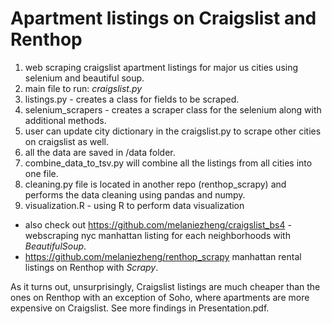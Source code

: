 # Apartment listings on Craigslist and Renthop

1. web scraping craigslist apartment listings for major us cities using selenium and beautiful soup.
2. main file to run: <i>craigslist.py</i>
3. listings.py - creates a class for fields to be scraped.
4. selenium_scrapers - creates a scraper class for the selenium along with additional methods.
5. user can update city dictionary in the craigslist.py to scrape other cities on craigslist as well.
6. all the data are saved in /data folder.
7. combine_data_to_tsv.py will combine all the listings from all cities into one file.
8. cleaning.py file is located in another repo (renthop_scrapy) and performs the data cleaning using pandas and numpy.
9. visualization.R - using R to perform data visualization

- also check out https://github.com/melaniezheng/craigslist_bs4 - webscraping nyc manhattan listing for each neighborhoods with <i>BeautifulSoup</i>.
- https://github.com/melaniezheng/renthop_scrapy manhattan rental listings on Renthop with <i>Scrapy</i>. 

As it turns out, unsurprisingly, Craigslist listings are much cheaper than the ones on Renthop with an exception of Soho, where apartments are more expensive on Craigslist. See more findings in Presentation.pdf.
